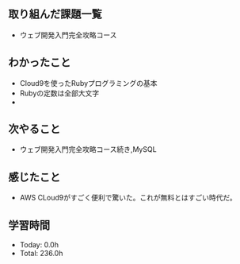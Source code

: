 ## 取り組んだ課題一覧
- ウェブ開発入門完全攻略コース
## わかったこと
- Cloud9を使ったRubyプログラミングの基本
- Rubyの定数は全部大文字
- 
## 次やること
- ウェブ開発入門完全攻略コース続き,MySQL
## 感じたこと
- AWS CLoud9がすごく便利で驚いた。これが無料とはすごい時代だ。
## 学習時間
- Today: 0.0h
- Total: 236.0h
